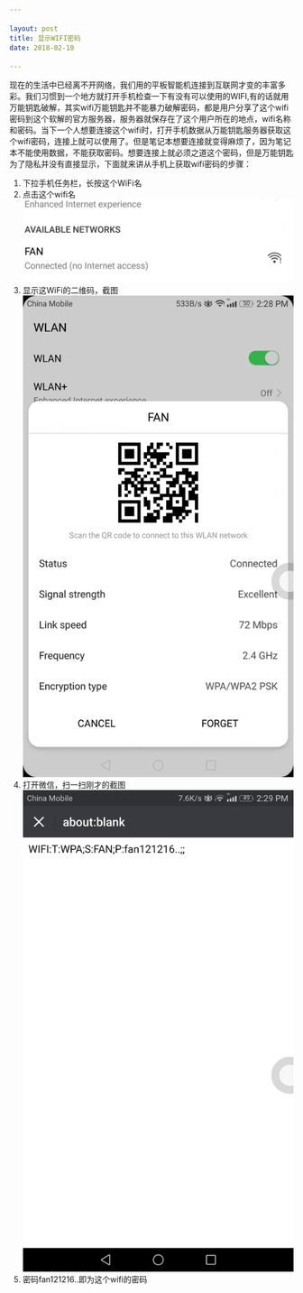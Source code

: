 ```yaml
---

layout: post
title: 显示WIFI密码
date: 2018-02-10

---
```

现在的生活中已经离不开网络，我们用的平板智能机连接到互联网才变的丰富多彩。我们习惯到一个地方就打开手机检查一下有没有可以使用的WIFI,有的话就用万能钥匙破解，其实wifi万能钥匙并不能暴力破解密码，都是用户分享了这个wifi密码到这个软解的官方服务器，服务器就保存在了这个用户所在的地点，wifi名称和密码。当下一个人想要连接这个wifi时，打开手机数据从万能钥匙服务器获取这个wifi密码，连接上就可以使用了。但是笔记本想要连接就变得麻烦了，因为笔记本不能使用数据，不能获取密码。想要连接上就必须之道这个密码，但是万能钥匙为了隐私并没有直接显示，下面就来讲从手机上获取wifi密码的步骤：
1. 下拉手机任务栏，长按这个WiFi名
2.  点击这个wifi名![](/img/1.jpg)
3.  显示这WiFi的二维码，截图![](/img/2.jpg)
4.  打开微信，扫一扫刚才的截图![](/img/3.jpg)
5.  密码fan121216..即为这个wifi的密码
